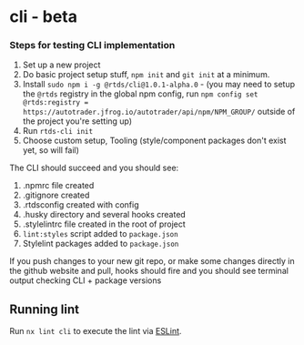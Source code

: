 # cli - beta

### Steps for testing CLI implementation
1. Set up a new project
2. Do basic project setup stuff, `npm init` and `git init` at a minimum.
3. Install `sudo npm i -g @rtds/cli@1.0.1-alpha.0` - (you may need to setup the `@rtds` registry in the global npm config, run `npm config set @rtds:registry = https://autotrader.jfrog.io/autotrader/api/npm/NPM_GROUP/` outside of the project you're setting up)
4. Run `rtds-cli init`
5. Choose custom setup, Tooling (style/component packages don't exist yet, so will fail)

The CLI should succeed and you should see:
1. .npmrc file created
2. .gitignore created
3. .rtdsconfig created with config
4. .husky directory and several hooks created
5. .stylelintrc file created in the root of project
6. `lint:styles` script added to `package.json`
7. Stylelint packages added to `package.json`

If you push changes to your new git repo, or make some changes directly in the github website and pull, hooks should fire and you should see terminal output checking CLI + package versions 

## Running lint

Run `nx lint cli` to execute the lint via [ESLint](https://eslint.org/).


